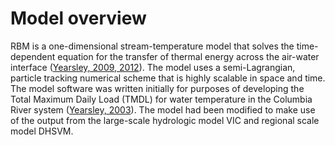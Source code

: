 # Model overview

RBM is a one-dimensional stream-temperature model that solves the time-dependent equation for the transfer of thermal energy across the air-water interface ([Yearsley, 2009, 2012]((../Documentation/References.md))). The model uses a semi-Lagrangian, particle tracking numerical scheme that is highly scalable in space and time. The model software was written initially for purposes of developing the Total Maximum Daily Load (TMDL) for water temperature in the Columbia River system ([Yearsley, 2003](Documentation/References.md)). The model had been modified to make use of the output from the large-scale hydrologic model VIC and regional scale model DHSVM.
